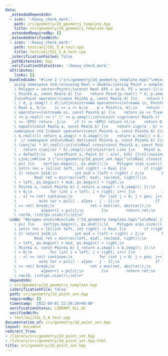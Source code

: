 ```yaml
---
data:
  _extendedDependsOn:
  - icon: ':heavy_check_mark:'
    path: src/geometry/2d_geometry_template.hpp
    title: src/geometry/2d_geometry_template.hpp
  _extendedRequiredBy: []
  _extendedVerifiedWith:
  - icon: ':heavy_check_mark:'
    path: test/aoj/CGL_5_A.test.cpp
    title: test/aoj/CGL_5_A.test.cpp
  _isVerificationFailed: false
  _pathExtension: hpp
  _verificationStatusIcon: ':heavy_check_mark:'
  attributes:
    links: []
  bundledCode: "#line 2 \"src/geometry/2d_geometry_template.hpp\"\n#include <bits/stdc++.h>\n\
    using namespace std;\n\nusing Real = double;\nusing Point = complex<Real>;\nusing\
    \ Polygon = vector<Point>;\nconst Real EPS = 1e-8, PI = acos(-1);\n\nPoint operator*(const\
    \ Point& p, const Real& d) {\n    return Point(p.real() * d, p.imag() * d);\n\
    }\n\nPoint operator/(const Point& p, const Real& d) {\n    return Point(p.real()\
    \ / d, p.imag() / d);\n}\n\nistream& operator>>(istream& is, Point& p) {\n   \
    \ Real a, b;\n    is >> a >> b;\n    p = Point(a, b);\n    return is;\n}\n\nostream&\
    \ operator<<(ostream& os, const Point& p) {\n    return os << fixed << setprecision(20)\
    \ << p.real() << \" \" << p.imag();\n}\n\nint sign(const Real& r) {\n    if (r\
    \ <= -EPS) return -1;\n    if (r >= +EPS) return +1;\n    return 0;\n}\n\nbool\
    \ equals(const Real& a, const Real& b) {\n    return sign(a - b) == 0;\n}\n\n\
    namespace std {\nbool operator<(const Point& a, const Point& b) {\n    if (equals(a.real(),\
    \ b.real())) return a.imag() < b.imag();\n    return a.real() < b.real();\n}\n\
    }  // namespace std\n\nReal dot(const Point& a, const Point& b) {\n    return\
    \ (conj(a) * b).real();\n}\n\nReal cross(const Point& a, const Point& b) {\n \
    \   return (conj(a) * b).imag();\n}\n\nstruct Line {\n    Point a, b;\n    Line()\
    \ = default;\n    Line(Point a, Point b) : a(a), b(b) {}\n};\nusing Segment =\
    \ Line;\n#line 3 \"src/geometry/2d_point_set.hpp\"\n\nReal closest_pair(Polygon\
    \ ps) {\n    sort(ps.begin(), ps.end());\n    Polygon a(ps.size());\n\n    function<Real(int,\
    \ int)> rec = [&](int left, int right) -> Real {\n        if (right - left <=\
    \ 1) return 1e18;\n        int mid = (left + right) / 2;\n        Real x = ps[mid].real();\n\
    \        Real ret = min(rec(left, mid), rec(mid, right));\n        inplace_merge(ps.begin()\
    \ + left, ps.begin() + mid, ps.begin() + right,\n                      [&](const\
    \ Point& a, const Point& b) { return a.imag() < b.imag(); });\n        int pos\
    \ = 0;\n        for (int i = left; i < right; i++) {\n            if (fabs((ps[i].real())\
    \ - x) >= ret) continue;\n            for (int j = 0; j < pos; j++) {\n      \
    \          auto tar = ps[i] - a[pos - j - 1];\n                if (tar.imag()\
    \ >= ret) break;\n                ret = min(ret, abs(tar));\n            }\n \
    \           a[pos++] = ps[i];\n        }\n        return ret;\n    };\n    return\
    \ rec(0, (int)ps.size());\n}\n"
  code: "#pragma once\n#include \"2d_geometry_template.hpp\"\n\nReal closest_pair(Polygon\
    \ ps) {\n    sort(ps.begin(), ps.end());\n    Polygon a(ps.size());\n\n    function<Real(int,\
    \ int)> rec = [&](int left, int right) -> Real {\n        if (right - left <=\
    \ 1) return 1e18;\n        int mid = (left + right) / 2;\n        Real x = ps[mid].real();\n\
    \        Real ret = min(rec(left, mid), rec(mid, right));\n        inplace_merge(ps.begin()\
    \ + left, ps.begin() + mid, ps.begin() + right,\n                      [&](const\
    \ Point& a, const Point& b) { return a.imag() < b.imag(); });\n        int pos\
    \ = 0;\n        for (int i = left; i < right; i++) {\n            if (fabs((ps[i].real())\
    \ - x) >= ret) continue;\n            for (int j = 0; j < pos; j++) {\n      \
    \          auto tar = ps[i] - a[pos - j - 1];\n                if (tar.imag()\
    \ >= ret) break;\n                ret = min(ret, abs(tar));\n            }\n \
    \           a[pos++] = ps[i];\n        }\n        return ret;\n    };\n    return\
    \ rec(0, (int)ps.size());\n}\n"
  dependsOn:
  - src/geometry/2d_geometry_template.hpp
  isVerificationFile: false
  path: src/geometry/2d_point_set.hpp
  requiredBy: []
  timestamp: '2022-09-01 22:24:26+09:00'
  verificationStatus: LIBRARY_ALL_AC
  verifiedWith:
  - test/aoj/CGL_5_A.test.cpp
documentation_of: src/geometry/2d_point_set.hpp
layout: document
redirect_from:
- /library/src/geometry/2d_point_set.hpp
- /library/src/geometry/2d_point_set.hpp.html
title: src/geometry/2d_point_set.hpp
---
```

